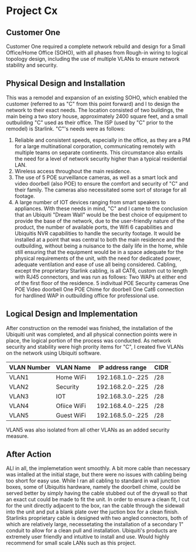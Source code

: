 # Project Cx 
    
## Customer One 
Customer One required a complete network rebuild and design for a Small Office/Home Office (SOHO), with all phases from Rough-in wiring to logical topology design, including the use of multiple VLANs to ensure network stability and security.

## Physical Design and Installation 
This was a remodel and expansion of an existing SOHO, which enabled the customer (referred to as "C" from this point forward) and I to design the network to their exact needs. 
The location consisted of two buildings, the main being a two story house, approximately 2400 square feet, and a small outbuilding "C" used as their office. The ISP (used by "C" prior to the remodel) is Starlink. "C"'s needs were as follows:
1. Reliable and consistent speeds, especially in the office, as they are a PM for a large multinational corporation, communicating remotely with multiple teams on separate continents. This circumstance also entails the need for a level of network security higher than a typical residential LAN.
2. Wireless access throughout the main residence.
3. The use of 5 POE surveillance cameras, as well as a smart lock and video doorbell (also POE) to ensure the comfort and security of "C" and their family. The cameras also necessitated some sort of storage for all footage.
4.  A large number of IOT devices ranging from smart speakers to appliances.
With these needs in mind, "C" and I came to the conclusion that an Ubiquiti "Dream Wall" would be the best choice of equipment to provide the base of the network, due to the user-friendly nature of the product, the number of available ports, the Wifi 6 capabilities and Ubiquitis NVR capabilities to handle the security footage. It would be installed at a point that was central to both the main residence and the outbuilding, without being a nuisance to the daily life in the home, while still ensuring that the equipment would be in a space adequate for the physical requirements of the unit, with the need for dedicated power, adequate ventilation and ease of use all being considered.
Cabling, except the proprietary Starlink cabling, is all CAT6, custom cut to length with RJ45 connectors, and was run as follows:
Two WAPs at either end of the first floor of the residence.
5 indivitual POE Security cameras
One POE Video doorbell
One POE Chime for doorbell
One Cat6 connection for hardlined WAP in outbuilding office for professional use.

## Logical Design and Implementation
After construction on the remodel was finished, the installation of the Ubiquiti unit was completed, and all physical connection points were in place, the logical portion of the process was conducted.  As network security and stability were high prority items for "C", I created five VLANs on the network using Ubiquiti software.

| VLAN Number | VLAN Name   | IP address range | CIDR |
|-------------|-------------|------------------|------|
| VLAN1       | Home WiFi   | 192.168.1.0-.225 | /28  |
| VLAN2       | Security    | 192.168.2.0-.225 | /28  |
| VLAN3       | IOT         | 192.168.3.0-.225 | /28  |
| VLAN4       | Ofiice WiFi | 192.168.4.0-.225 | /28  |
| VLAN5       | Guest WiFi  | 192.168.5.0-.225 | /28  |

VLAN5 was also isolated from all other VLANs as an added security measure.

## After Action

ALl in all, the implemetation went smoothly. 
A bit more cable than necessary was intalled at the initial stage, but there were no issues with cabling being too short for easy use. 
While I ran all cabling to standard in wall junction boxes, some of Ubiquitis hardware, namely the doorbell chime, could be served better by simply having the cable stubbed out of the drywall so that an exact cut could be made to fit the unit. In order to ensure a clean fit, I cut for the unit directly adjacent to the box, ran the cable through the sidewall into the unit and put a blank plate over the juction box for a clean finish. 
Starlinks proprietary cable is designed with two angled connectors, both of which are relatively large, necessetating the installation of a secondary 1" conduit to allow for a clean pull and installation.
Ubiquiti's products are extremely user friendly and intuitive to install and use. Would highly recommend for small scale LANs such as this project.